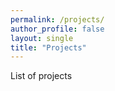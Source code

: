 ```yaml
---
permalink: /projects/
author_profile: false
layout: single
title: "Projects"
---
```


List of projects